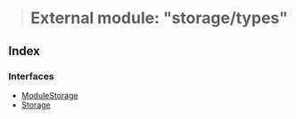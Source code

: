 > # External module: "storage/types"

## Index

### Interfaces

* [ModuleStorage](../interfaces/_storage_types_.modulestorage.md)
* [Storage](../interfaces/_storage_types_.storage.md)